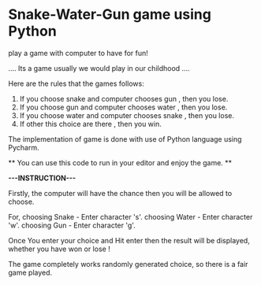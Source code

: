 # Snake-Water-Gun game using Python
play a game with computer to have for fun!


.... Its a game usually we would play in our childhood ....

Here are the rules that the games follows:

1. If you choose snake and computer chooses gun , then you lose.
2. If you choose gun and computer chooses water , then you lose.
3. If you choose water and computer chooses snake , then you lose.
4. If other this choice are there , then you win.

The implementation of game is done with use of Python language using Pycharm.

** You can use this code to run in your editor and enjoy the game. **


******---INSTRUCTION---******

Firstly, the computer will have the chance then you will be allowed to choose.

For, choosing Snake - Enter character 's'.
     choosing Water - Enter character 'w'.
     choosing Gun   - Enter character 'g'.
     
Once You enter your choice and Hit enter then the result will be displayed, whether you have won or lose !

The game completely works randomly generated choice, so there is a fair game played.

